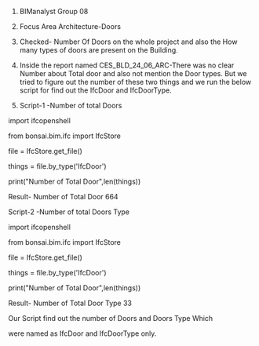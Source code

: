 1. BIManalyst Group 08 
2. Focus Area Architecture-Doors
3. Checked- Number Of Doors on the whole project and also the How many types of doors are present on the Building.

4. Inside the report named CES_BLD_24_06_ARC-There was no clear Number about Total door and also not mention the Door types.
   But we tried to figure out the number of these two things and we run the below script for find out the IfcDoor and IfcDoorType.
5. Script-1 -Number of total Doors

import ifcopenshell

from bonsai.bim.ifc import IfcStore

file = IfcStore.get_file()

things = file.by_type('IfcDoor')

print("Number of Total Door",len(things))

Result- Number of Total Door 664

Script-2 -Number of total Doors Type

import ifcopenshell

from bonsai.bim.ifc import IfcStore

file = IfcStore.get_file()

things = file.by_type('IfcDoor')

print("Number of Total Door",len(things)) 

Result- Number of Total Door Type 33

Our Script find out the number of Doors and Doors Type Which 

were named as IfcDoor and IfcDoorType only.